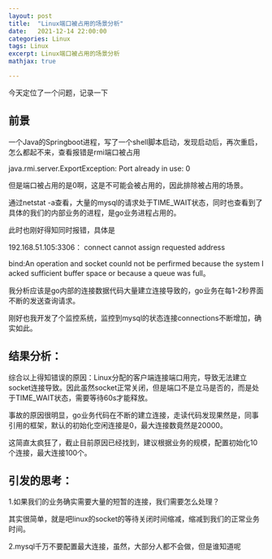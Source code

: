 ```yaml
---
layout: post
title:  "Linux端口被占用的场景分析"
date:   2021-12-14 22:00:00
categories: Linux
tags: Linux
excerpt: Linux端口被占用的场景分析
mathjax: true

---
```


今天定位了一个问题，记录一下

## 前景

一个Java的Springboot进程，写了一个shell脚本启动，发现启动后，再次重启，怎么都起不来，查看报错是rmi端口被占用

java.rmi.server.ExportException: Port already in use: 0

但是端口被占用的是0啊，这是不可能会被占用的，因此排除被占用的场景。

通过netstat -a查看，大量的mysql的请求处于TIME_WAIT状态，同时也查看到了具体的我们的内部业务的进程，是go业务进程占用的。

此时也刚好得知同时报错，具体是

192.168.51.105:3306： connect cannot assign requested address

bind:An operation and socket counld not be perfirmed because the system I acked sufficient buffer space or because a queue was full。

我分析应该是go内部的连接数据代码大量建立连接导致的，go业务在每1-2秒界面不断的发送查询请求。

刚好也我开发了个监控系统，监控到mysql的状态连接connections不断增加，确实如此。

## 结果分析：

综合以上得知错误的原因：Linux分配的客户端连接端口用完，导致无法建立socket连接导致。因此虽然socket正常关闭，但是端口不是立马是否的，而是处于TIME_WAIT状态，需要等待60s才能释放。

事故的原因很明显，go业务代码在不断的建立连接，走读代码发现果然是，同事引用的框架，默认的初始化空闲连接是0，最大连接数竟然是20000。

这简直太疯狂了，截止目前原因已经找到，建议根据业务的规模，配置初始化10个连接，最大连接100个。

## 引发的思考：

1.如果我们的业务确实需要大量的短暂的连接，我们需要怎么处理？

其实很简单，就是吧linux的socket的等待关闭时间缩减，缩减到我们的正常业务时间。

2.mysql千万不要配置最大连接，虽然，大部分人都不会做，但是谁知道呢

